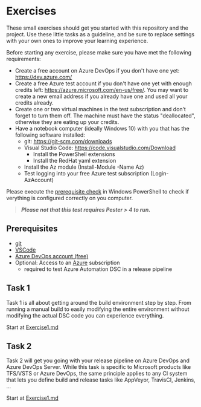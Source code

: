 # Exercises

These small exercises should get you started with this repository and the project. Use these little tasks as a guideline, and be sure to replace settings with your own ones to improve your learning experience.

Before starting any exercise, please make sure you have met the following requirements:

- Create a free account on Azure DevOps if you don't have one yet: <https://dev.azure.com/>
- Create a free Azure test account if you don't have one yet with enough credits left: <https://azure.microsoft.com/en-us/free/>. You may want to create a new email address if you already have one and used all your credits already.
- Create one or two virtual machines in the test subscription and don’t forget to turn them off. The machine must have the status "deallocated", otherwise they are eating up your credits.
- Have a notebook computer (ideally Windows 10) with you that has the following software installed:
  - git: https://git-scm.com/downloads
  - Visual Studio Code: https://code.visualstudio.com/Download
    - Install the PowerShell extensions
    - Install the RedHat yaml extension
   - Install the Az module (Install-Module -Name Az)
   - Test logging into your free Azure test subscription (Login-AzAccount)
 
Please execute the [prerequisite check](CheckPrereq.ps1) in Windows PowerShell to check if verything is configured correctly on you computer.

> ***Please not that this test requires Pester > 4 to run.***

## Prerequisites

- [git](https://git-scm.org)
- [VSCode](https://code.visualstudio.com)
- [Azure DevOps account (free)](https://dev.azure.com)
- Optional: Access to an [Azure](https://portal.azure.com) subscription
  - required to test Azure Automation DSC in a release pipeline

## Task 1

Task 1 is all about getting around the build environment step by step. From running a manual build to easily modifying the entire environment without modifying the actual DSC code you can experience everything.  

Start at [Exercise1.md](Task1/Exercise1.md)

## Task 2

Task 2 will get you going with your release pipeline on Azure DevOps and Azure DevOps Server. While this task is specific to Microsoft products like TFS/VSTS or Azure DevOps, the same principle applies to any CI system that lets you define build and release tasks like AppVeyor, TravisCI, Jenkins, ...  

Start at [Exercise1.md](Task2/Exercise1.md)
